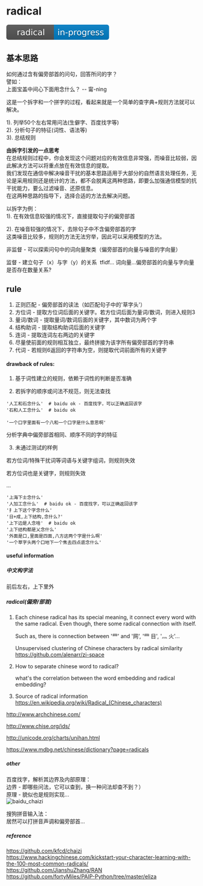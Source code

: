 # radical
![status](artworks/progress.svg)


## 基本思路
如何通过含有偏旁部首的问句，回答所问的字？  
譬如：  
上面宝盖中间心下面用念什么？ -- 甯-nìng

这是一个拆字和一个拼字的过程，看起来就是一个简单的查字典+规则方法就可以解决。

1). 列举50个左右常用问法(生僻字、百度找字等)  
2). 分析句子的特征(词性、语法等)  
3). 总结规则  

**由拆字引发的一点思考**  
​	在总结规则过程中，你会发现这个问题对应的有效信息非常强，而噪音比较弱，因此解决方法可以将重点放在有效信息的提取。  
​	我们发现在通信中解决噪音干扰的基本思路适用于大部分的自然语言处理任务，无论是采用规则还是统计的方法，都不会脱离这两种思路，即要么加强通信模型的抗干扰能力，要么过滤噪音、还原信息。  
​	在这两种思路的指导下，选择合适的方法去解决问题。

以拆字为例：  
1). 在有效信息较强的情况下，直接提取句子的偏旁部首

2). 在噪音较强的情况下，去除句子中不含偏旁部首的字  
这类噪音比较多，规则的方法无法穷举，因此可以采用模型的方法。

非监督 - 可以探索问句中的词向量聚类（偏旁部首的向量与噪音的字向量）  

监督 - 建立句子（x）与字（y）的关系
​       tfidf...
​       词向量...偏旁部首的向量与字向量是否存在数量关系?


## rule
1. 正则匹配 - 偏旁部首的读法（如匹配句子中的'草字头'）
2. 方位词 - 提取方位词后面的关键字。若方位词后面为量词/数词，则进入规则3
3. 量词/数词 - 提取量词/数词后面的关键字，其中数词为两个字
4. 结构助词 - 提取结构助词后面的关键字  
5. 连词 - 提取连词左右两边的关键字
6. 尽量使前面的规则相互独立，最终拼接为该字所有偏旁部首的字符串
7. 代词 - 若规则6返回的字符串为空，则提取代词前面所有的关键字


#### drawback of rules:
1. 基于词性建立的规则，依赖于词性的判断是否准确

2. 若拆字的顺序或问法不规范，则无法查找

```
'人工和石念什么'  # baidu ok - 百度找字，可以正确返回该字
'石和人工念什么'  # baidu ok

'一个口字里面有一个八和一个口字是什么意思啊'
```

分析字典中偏旁部首相同、顺序不同的字的特征

3. 未通过测试的样例

若方位词/特殊干扰词等词语与关键字组词，则规则失效

若方位词也是关键字，则规则失效

...

```
'上海下士念什么'  
'人加工念什么'  # baidu ok - 百度找字，可以正确返回该字
'扌上下这个字念什么'
'日+成,上下结构,念什么?'
'上下边是人念啥'  # baidu ok
'上下结构都是乂念什么'
'外面是口,里面是四面,八方这两个字是什么啊'
'一个草字头两个口地下一个焦去四点底念什么'
```


#### useful information
##### 中文构字法
前后左右，上下里外  

##### radical(偏旁/部首)

1. Each chinese radical has its special meaning, it connect every word with the same radical. Even though, there some radical connection with itself.

   Such as, there is connection between '罒' and '网', '罒  目', '灬  火'... 

   Unsupervised clustering of Chinese characters by radical similarity
   https://github.com/alenarr/zi-space 
   ​    

2. How to separate chinese word to radical?

   what's the correlation between the word embedding and radical embedding?

3. Source of radical information
  https://en.wikipedia.org/wiki/Radical_(Chinese_characters)

  http://www.archchinese.com/

  http://www.chise.org/ids/

  http://unicode.org/charts/unihan.html

  https://www.mdbg.net/chinese/dictionary?page=radicals

##### other
百度找字，解析其边界及内部原理：  
​	边界 - 即哪些问法，它可以查到，换一种问法却查不到？）  
​	原理 - 貌似也是规则实现...  
![baidu_chaizi](https://github.com/bifeng/radical/raw/master/dict/baidu_chaizi.png)

搜狗拼音输入法：  
​	居然可以打拼音声调和偏旁部首...

##### reference
https://github.com/kfcd/chaizi  
https://www.hackingchinese.com/kickstart-your-character-learning-with-the-100-most-common-radicals/  
https://github.com/JianshuZhang/RAN  
https://github.com/fortyMiles/PAIP-Python/tree/master/eliza  
